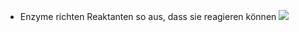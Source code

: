 - Enzyme richten Reaktanten so aus, dass sie reagieren können
![](Pasted%20image%2020240607111334.png)
